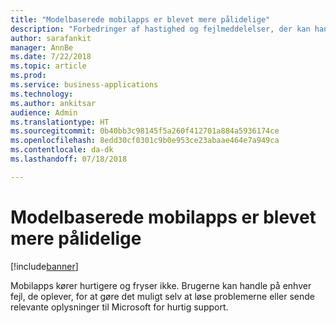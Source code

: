 ```yaml
---
title: "Modelbaserede mobilapps er blevet mere pålidelige"
description: "Forbedringer af hastighed og fejlmeddelelser, der kan handles på, gør mobiloplevelsen bedre"
author: sarafankit
manager: AnnBe
ms.date: 7/22/2018
ms.topic: article
ms.prod: 
ms.service: business-applications
ms.technology: 
ms.author: ankitsar
audience: Admin
ms.translationtype: HT
ms.sourcegitcommit: 0b40bb3c98145f5a260f412701a884a5936174ce
ms.openlocfilehash: 8edd30cf0301c9b0e953ce23abaae464e7a949ca
ms.contentlocale: da-dk
ms.lasthandoff: 07/18/2018

---
```

# <a name="model-driven-mobile-applications-are-more-reliable"></a>Modelbaserede mobilapps er blevet mere pålidelige


[!include[banner](../../includes/banner.md)]

Mobilapps kører hurtigere og fryser ikke. Brugerne kan handle på enhver fejl, de oplever, for at gøre det muligt selv at løse problemerne eller sende relevante oplysninger til Microsoft for hurtig support.

